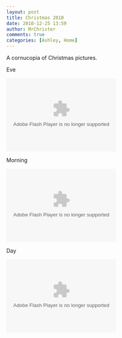 ```yaml
---
layout: post
title: Christmas 2010
date: 2010-12-25 13:59
author: MrChrister
comments: true
categories: [Ashley, Home]
---
```

<p>A cornucopia of Christmas pictures.</p>  <p>Eve</p>  <p><embed type="application/x-shockwave-flash" src="http://picasaweb.google.com/s/c/bin/slideshow.swf" width="288" height="192" flashvars="host=picasaweb.google.com&amp;hl=en_US&amp;feat=flashalbum&amp;RGB=0x000000&amp;feed=http%3A%2F%2Fpicasaweb.google.com%2Fdata%2Ffeed%2Fapi%2Fuser%2Fwyseguys%2Falbumid%2F5555030460886204689%3Falt%3Drss%26kind%3Dphoto%26authkey%3DGv1sRgCIiyq4jcsbLgMQ%26hl%3Den_US" pluginspage="http://www.macromedia.com/go/getflashplayer" /></p>  <p>Morning</p>  <p><embed type="application/x-shockwave-flash" src="http://picasaweb.google.com/s/c/bin/slideshow.swf" width="288" height="192" flashvars="host=picasaweb.google.com&amp;hl=en_US&amp;feat=flashalbum&amp;RGB=0x000000&amp;feed=http%3A%2F%2Fpicasaweb.google.com%2Fdata%2Ffeed%2Fapi%2Fuser%2Fwyseguys%2Falbumid%2F5555030523847986001%3Falt%3Drss%26kind%3Dphoto%26authkey%3DGv1sRgCMqEkYul-IyGNQ%26hl%3Den_US" pluginspage="http://www.macromedia.com/go/getflashplayer" /></p>  <p>Day</p>  <p><embed type="application/x-shockwave-flash" src="http://picasaweb.google.com/s/c/bin/slideshow.swf" width="288" height="192" flashvars="host=picasaweb.google.com&amp;hl=en_US&amp;feat=flashalbum&amp;RGB=0x000000&amp;feed=http%3A%2F%2Fpicasaweb.google.com%2Fdata%2Ffeed%2Fapi%2Fuser%2Fwyseguys%2Falbumid%2F5568060568214393137%3Falt%3Drss%26kind%3Dphoto%26authkey%3DGv1sRgCIvF2u-A3P31NA%26hl%3Den_US" pluginspage="http://www.macromedia.com/go/getflashplayer" /></p>
